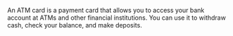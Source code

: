 An ATM card is a payment card that allows you to access your bank account at ATMs and other financial institutions. You can use it to withdraw cash, check your balance, and make deposits. 
